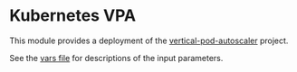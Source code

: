 # Kubernetes VPA

This module provides a deployment of the [vertical-pod-autoscaler](https://github.com/kubernetes/autoscaler/tree/master/vertical-pod-autoscaler) project.

See the [vars file](./vars.tf) for descriptions of the input parameters.
